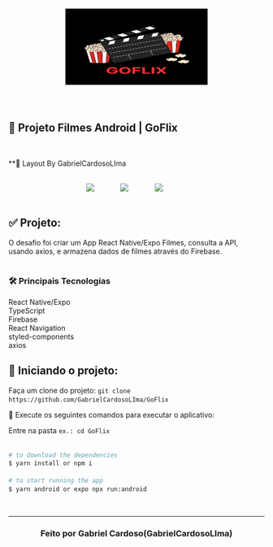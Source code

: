 <h1 align="center">
  <img src="./assets/icon.png" alt="GoFlix" width="280px" height="150px">
</h1>

<br>

## 🚀 Projeto Filmes Android | GoFlix   
<br>

**🎨  Layout By GabrielCardosoLIma<br>

<br> 

<div align="center">
  <img src="https://user-images.githubusercontent.com/91638316/214073561-588ec310-d6cc-4d06-b610-a2e9a6b25bee.png" width="750" />
  &nbsp &nbsp &nbsp &nbsp &nbsp &nbsp 
  <img src="https://user-images.githubusercontent.com/91638316/214073984-eb333190-1931-4dcf-b7c1-bda87b99dbb3.png" width="750" />
  &nbsp &nbsp &nbsp &nbsp &nbsp &nbsp 
  <img src="https://user-images.githubusercontent.com/91638316/214074174-c4963c0d-8ccb-4a87-ab0e-5bf6dbcba9bd.png" width="750" />
  &nbsp &nbsp &nbsp &nbsp &nbsp &nbsp 
</div>

<br>

## ✅  Projeto:

O desafio foi criar um App React Native/Expo Filmes, consulta a API, usando axios, e armazena dados de filmes através do Firebase.<br>
<br>

### 🛠 Principais Tecnologias
React Native/Expo
<br> 
TypeScript
<br> 
Firebase
<br> 
React Navigation
<br> 
styled-components
<br> 
axios

## 🏁 Iniciando o projeto:

Faça um clone do projeto: `git clone https://github.com/GabrielCardosoLIma/GoFlix`

📱 Execute os seguintes comandos para executar o aplicativo:

Entre na pasta `ex.: cd GoFlix`

````zsh

# to download the dependencies
$ yarn install or npm i

# to start running the app
$ yarn android or expo npx run:android

````
<br>

---

<h3 align="center" >
  Feito por Gabriel Cardoso(GabrielCardosoLIma)
</h3>
